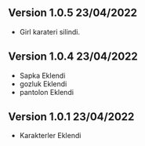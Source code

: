 ## Version 1.0.5 23/04/2022

- Girl karateri silindi.

## Version 1.0.4 23/04/2022

- Sapka Eklendi
- gozluk Eklendi
- pantolon Eklendi

## Version 1.0.1 23/04/2022

- Karakterler Eklendi
